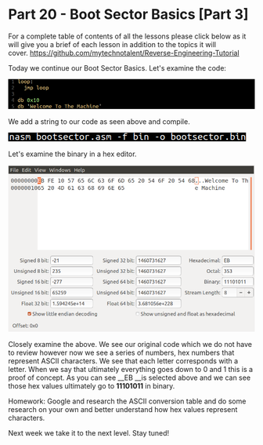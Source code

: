 # Part 20 - Boot Sector Basics \[Part 3\]

For a complete table of contents of all the lessons please click below as it will give you a brief of each lesson in addition to the topics it will cover.&nbsp;https://github.com/mytechnotalent/Reverse-Engineering-Tutorial

Today we continue our Boot Sector Basics. Let's examine the code:

<div class="slate-resizable-image-embed slate-image-embed__resize-full-width"><img src="imgs/402499118.jpg"/></div>

We add a string to our code as seen above and compile.

<div class="slate-resizable-image-embed slate-image-embed__resize-middle"><img src="imgs/242972808.jpg"/></div>

Let's examine the binary in a hex editor.

<div class="slate-resizable-image-embed slate-image-embed__resize-full-width"><img src="imgs/281927479.jpg"/></div>

Closely examine the above. We see our original code which we do not have to review however now we see a series of numbers, hex numbers that represent ASCII characters. We see that each letter corresponds with a letter. When we say that ultimately everything goes down to 0 and 1 this is a proof of concept. As you can see __EB __is selected above and we can see those hex values ultimately go to __11101011__ in binary.

Homework: Google and research the ASCII conversion table and do some research on your own and better understand how hex values represent characters.

Next week we take it to the next level. Stay tuned!